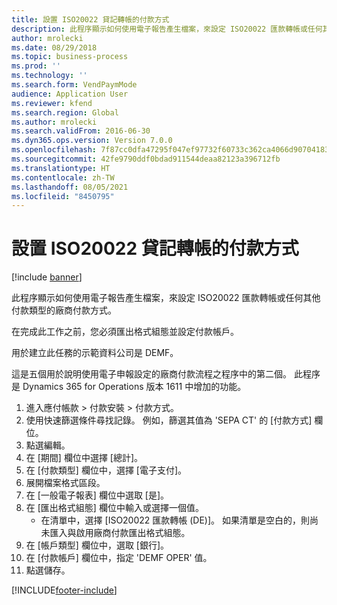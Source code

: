 ```yaml
---
title: 設置 ISO20022 貸記轉帳的付款方式
description: 此程序顯示如何使用電子報告產生檔案，來設定 ISO20022 匯款轉帳或任何其他付款類型的廠商付款方式。
author: mrolecki
ms.date: 08/29/2018
ms.topic: business-process
ms.prod: ''
ms.technology: ''
ms.search.form: VendPaymMode
audience: Application User
ms.reviewer: kfend
ms.search.region: Global
ms.author: mrolecki
ms.search.validFrom: 2016-06-30
ms.dyn365.ops.version: Version 7.0.0
ms.openlocfilehash: 7f87cc0dfa47295f047ef97732f60733c362ca4066d9070418322b34934e3ce3
ms.sourcegitcommit: 42fe9790ddf0bdad911544deaa82123a396712fb
ms.translationtype: HT
ms.contentlocale: zh-TW
ms.lasthandoff: 08/05/2021
ms.locfileid: "8450795"
---
```

# <a name="set-up-method-of-payment-for-iso20022-credit-transfer"></a>設置 ISO20022 貸記轉帳的付款方式

[!include [banner](../../includes/banner.md)]

此程序顯示如何使用電子報告產生檔案，來設定 ISO20022 匯款轉帳或任何其他付款類型的廠商付款方式。 

在完成此工作之前，您必須匯出格式組態並設定付款帳戶。

用於建立此任務的示範資料公司是 DEMF。

這是五個用於說明使用電子申報設定的廠商付款流程之程序中的第二個。 此程序是 Dynamics 365 for Operations 版本 1611 中增加的功能。

1. 進入應付帳款 > 付款安裝 > 付款方式。
2. 使用快速篩選條件尋找記錄。 例如，篩選其值為 'SEPA CT' 的 \[付款方式\] 欄位。
3. 點選編輯。
4. 在 \[期間\] 欄位中選擇 \[總計\]。
5. 在 \[付款類型\] 欄位中，選擇 \[電子支付\]。
6. 展開檔案格式區段。
7. 在 \[一般電子報表\] 欄位中選取 \[是\]。
8. 在 \[匯出格式組態\] 欄位中輸入或選擇一個值。
    * 在清單中，選擇 \[ISO20022 匯款轉帳 (DE)\]。 如果清單是空白的，則尚未匯入與啟用廠商付款匯出格式組態。  
9. 在 \[帳戶類型\] 欄位中，選取 \[銀行\]。
10. 在 \[付款帳戶\] 欄位中，指定 'DEMF OPER' 值。
11. 點選儲存。



[!INCLUDE[footer-include](../../../includes/footer-banner.md)]